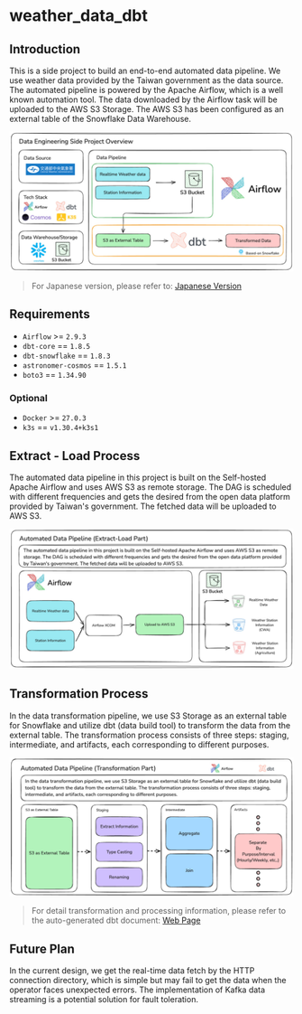 # weather_data_dbt

## Introduction

This is a side project to build an end-to-end automated data pipeline. We use weather data provided by the Taiwan government as the data source. The automated pipeline is powered by the Apache Airflow, which is a well known automation tool. The data downloaded by the Airflow task will be uploaded to the AWS S3 Storage. The AWS S3 has been configured as an external table of the Snowflake Data Warehouse.

![Overview](./images/en/project_overview_en.jpg)

> For Japanese version, please refer to: [Japanese Version](./multilingual_readme/readme_jp.md)

## Requirements

* `Airflow` >= `2.9.3`
* `dbt-core` == `1.8.5`
* `dbt-snowflake` == `1.8.3`
* `astronomer-cosmos` == `1.5.1`
* `boto3` == `1.34.90`

### Optional

* `Docker` >= `27.0.3`
* `k3s` == `v1.30.4+k3s1`

## Extract - Load Process

The automated data pipeline in this project is built on the Self-hosted Apache Airflow and uses AWS S3 as remote storage. The DAG is scheduled with different frequencies and gets the desired from the open data platform provided by Taiwan's government. The fetched data will be uploaded to AWS S3.

![Extract-Load](./images/en/extract_load_en.jpg)

## Transformation Process

In the data transformation pipeline, we use S3 Storage as an external table for Snowflake and utilize dbt (data build tool) to transform the data from the external table. The transformation process consists of three steps: staging, intermediate, and artifacts, each corresponding to different purposes.

![Transformation](./images/en/transformation_en.jpg)

> For detail transformation and processing information, please refer to the auto-generated dbt document: [Web Page](https://davidho27941.github.io/Weather_data_dbt/#!/overview)

## Future Plan

In the current design, we get the real-time data fetch by the HTTP connection directory, which is simple but may fail to get the data when the operator faces unexpected errors. The implementation of Kafka data streaming is a potential solution for fault toleration. 